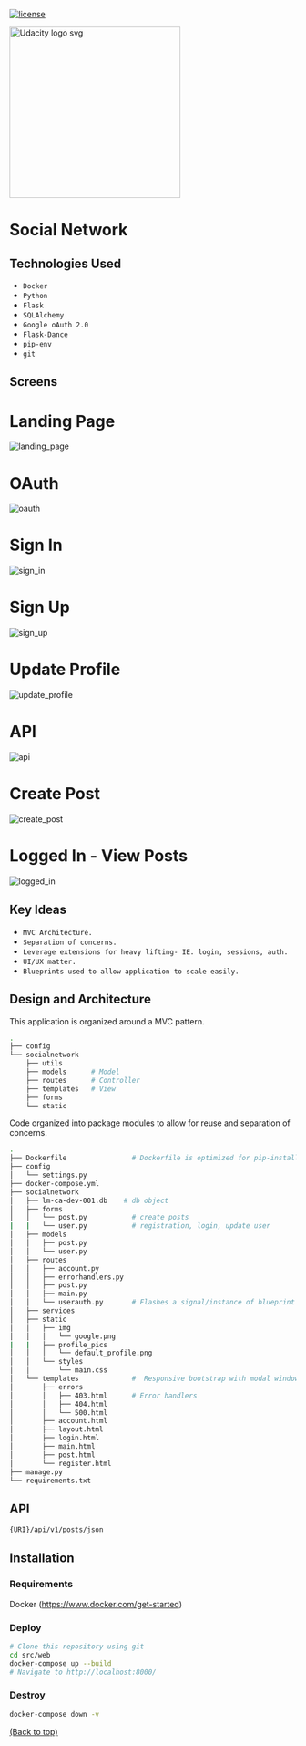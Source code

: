 [![license](https://img.shields.io/badge/license-MIT-blue.svg)](https://choosealicense.com/)

<a href="https://www.udacity.com/">
  <img src="https://s3-us-west-1.amazonaws.com/udacity-content/rebrand/svg/logo.min.svg" width="300" alt="Udacity logo svg">
</a> 

# Social Network

## Technologies Used

* `Docker` 
* `Python`
* `Flask` 
* `SQLAlchemy`
* `Google oAuth 2.0`
* `Flask-Dance`
* `pip-env`
* `git`

## Screens

# Landing Page
![landing_page](https://user-images.githubusercontent.com/33568112/47936631-83f57980-de9b-11e8-9c63-89fbaeaf5cf1.PNG)
# OAuth
![oauth](https://user-images.githubusercontent.com/33568112/47936639-8952c400-de9b-11e8-852e-6120ce6aca1f.PNG)
# Sign In
![sign_in](https://user-images.githubusercontent.com/33568112/47936641-8952c400-de9b-11e8-8741-1979a55981b5.PNG)
# Sign Up
![sign_up](https://user-images.githubusercontent.com/33568112/47936642-8952c400-de9b-11e8-82b0-b7609da856c2.PNG)
# Update Profile
![update_profile](https://user-images.githubusercontent.com/33568112/47936643-8952c400-de9b-11e8-8429-643b27601928.PNG)
# API
![api](https://user-images.githubusercontent.com/33568112/47936644-8952c400-de9b-11e8-8115-a28277a62571.PNG)
# Create Post
![create_post](https://user-images.githubusercontent.com/33568112/47936645-89eb5a80-de9b-11e8-8c90-aef669d9bb95.PNG)
# Logged In - View Posts
![logged_in](https://user-images.githubusercontent.com/33568112/47936647-89eb5a80-de9b-11e8-9a06-14dbc84dbdf9.PNG)

## Key Ideas

* `MVC Architecture.` 
* `Separation of concerns.`
* `Leverage extensions for heavy lifting- IE. login, sessions, auth.` 
* `UI/UX matter.` 
* `Blueprints used to allow application to scale easily.` 

## Design and Architecture

This application is organized around a MVC pattern. 

```bash
.
├── config
└── socialnetwork
    ├── utils
    ├── models      # Model
    ├── routes      # Controller
    ├── templates   # View
    ├── forms
    └── static
```
Code organized into package modules to allow for reuse and separation of concerns.

```bash
.
├── Dockerfile                # Dockerfile is optimized for pip-install Container caching.
├── config                      
│   └── settings.py           
├── docker-compose.yml
├── socialnetwork
│   ├── lm-ca-dev-001.db    # db object
│   ├── forms
│   │   └── post.py           # create posts
|   |   └── user.py           # registration, login, update user
│   ├── models
│   │   ├── post.py           
│   │   └── user.py
│   ├── routes
│   │   ├── account.py
│   │   ├── errorhandlers.py
│   │   ├── post.py
│   │   ├── main.py           
│   │   └── userauth.py       # Flashes a signal/instance of blueprint and token via Flask-Dance.
│   ├── services
│   ├── static
│   │   ├── img
│   │   │   └── google.png
|   |   ├── profile_pics
│   │   │   └── default_profile.png      
│   │   └── styles
│   │       └── main.css
│   └── templates             #  Responsive bootstrap with modal window.
│       ├── errors
│       │   ├── 403.html      # Error handlers
│       │   ├── 404.html
│       │   └── 500.html
│       ├── account.html
│       ├── layout.html
│       ├── login.html
│       ├── main.html
│       ├── post.html
│       └── register.html
├── manage.py
└── requirements.txt
```


## API

```bash
{URI}/api/v1/posts/json
```

## Installation

### Requirements

Docker (https://www.docker.com/get-started)

### Deploy

```bash
# Clone this repository using git
cd src/web
docker-compose up --build
# Navigate to http://localhost:8000/
```

### Destroy

```bash
docker-compose down -v
```


[(Back to top)](#top)
